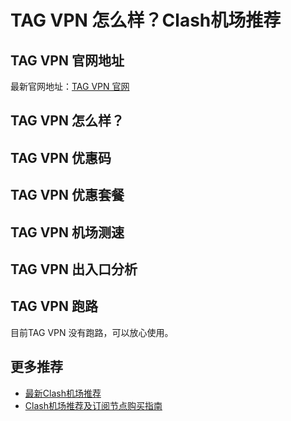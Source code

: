 # TAG VPN 怎么样？Clash机场推荐

## TAG VPN 官网地址
最新官网地址：[TAG VPN 官网](https://cf.affxc.com/tag-vpn/)

## TAG VPN 怎么样？


## TAG VPN 优惠码


## TAG VPN 优惠套餐


## TAG VPN 机场测速


## TAG VPN 出入口分析


## TAG VPN 跑路
目前TAG VPN 没有跑路，可以放心使用。

## 更多推荐
 - [最新Clash机场推荐](https://github.com/clashfan/jichangtuijian)
 - [Clash机场推荐及订阅节点购买指南](https://clashfan.com/?utm_source=github&utm_medium=clashfan-details)
